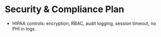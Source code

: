 # Security & Compliance Plan

- HIPAA controls: encryption, RBAC, audit logging, session timeout, no PHI in logs.
